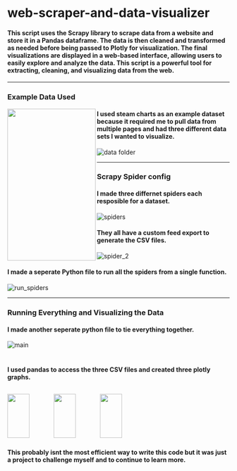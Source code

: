 # web-scraper-and-data-visualizer

#### This script uses the Scrapy library to scrape data from a website and store it in a Pandas dataframe. The data is then cleaned and transformed as needed before being passed to Plotly for visualization. The final visualizations are displayed in a web-based interface, allowing users to easily explore and analyze the data. This script is a powerful tool for extracting, cleaning, and visualizing data from the web. 

---
### Example Data Used

<img align="left" width="200" height="345" src="https://user-images.githubusercontent.com/109874492/211451993-97116871-f33b-4e93-9370-9921062e7561.PNG"/>

#### I used steam charts as an example dataset because it required me to pull data from multiple pages and had three different data sets I wanted to visualize.
  ![data folder](https://user-images.githubusercontent.com/109874492/211453396-2904bf99-7e85-4168-a9d8-0fbd05791859.PNG)
<br />


---
### Scrapy Spider config
#### I made three differnet spiders each resposible for a dataset.
![spiders](https://user-images.githubusercontent.com/109874492/211456658-0ec02301-fe19-41a7-8268-84788d496251.PNG)
#### They all have a custom feed export to generate the CSV files.
![spider_2](https://user-images.githubusercontent.com/109874492/211456726-8c9a754f-e2e0-4f93-baad-7dca9defbb52.PNG)
#### I made a seperate Python file to run all the spiders from a single function.
![run_spiders](https://user-images.githubusercontent.com/109874492/211457014-789bee00-391a-423e-8859-e227ffb5b038.PNG)

---
### Running Everything and Visualizing the Data
#### I made another seperate python file to tie everything together.
![main](https://user-images.githubusercontent.com/109874492/211457479-9ecbfe73-d245-4745-8fc8-8265fa0002e3.PNG)
<br />

#

#### I used pandas to access the three CSV files and created three plotly graphs.
  <img width="50" height="100" style="padding-right:50px;" src="https://user-images.githubusercontent.com/109874492/211453796-3fbc6a00-5beb-4dc2-a05c-b5dec03f922f.png"/>   <img width="50" height="100" style="padding-right:50px;" src="https://user-images.githubusercontent.com/109874492/211453800-bb5b921e-7185-449f-9330-f339dc37f56d.png"/>   <img width="50" height="100" style="padding-right:50px;" src="https://user-images.githubusercontent.com/109874492/211453812-c8b94915-6a0e-49a1-88ff-b06abf173afb.png"/>
---
#### This probably isnt the most efficient way to write this code but it was just a project to challenge myself and to continue to learn more.
